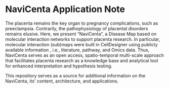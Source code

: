 # NaviCenta Application Note

The placenta remains the key organ to pregnancy complications, such as preeclampsia. Contrarily, the pathophysiology of placental disorders remains elusive. Here, we present “NaviCenta”, a Disease Map based on molecular interaction networks to support placenta research. In particular, molecular interaction (sub)maps were built in CellDesigner using publicly available information , i.e., literature, pathway, and Omics data. Thus, NaviCenta serves as an open access, spatio-temporal multi-scale approach that facilitates placenta research as a knowledge base and analytical tool for  enhanced interpretation and hypothesis testing.

This repository serves as a source for additional information on the NaviCenta, its' content, architecture, and applications. 

